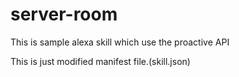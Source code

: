 # server-room
This is sample alexa skill which use the proactive API

This is just modified manifest file.(skill.json)
